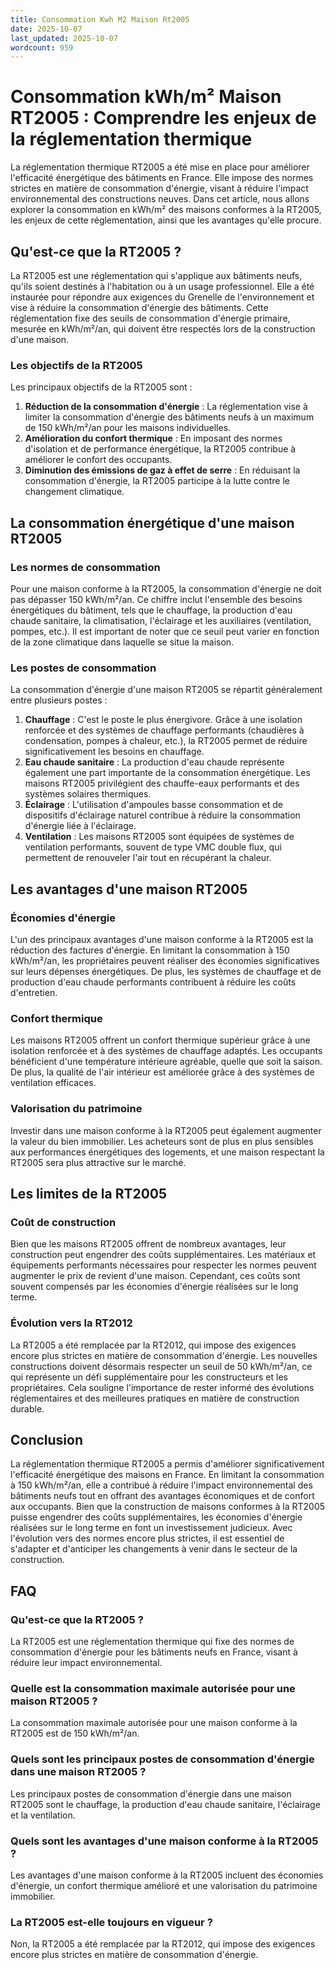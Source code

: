 ```yaml
---
title: Consommation Kwh M2 Maison Rt2005
date: 2025-10-07
last_updated: 2025-10-07
wordcount: 959
---
```


# Consommation kWh/m² Maison RT2005 : Comprendre les enjeux de la réglementation thermique

La réglementation thermique RT2005 a été mise en place pour améliorer l'efficacité énergétique des bâtiments en France. Elle impose des normes strictes en matière de consommation d'énergie, visant à réduire l'impact environnemental des constructions neuves. Dans cet article, nous allons explorer la consommation en kWh/m² des maisons conformes à la RT2005, les enjeux de cette réglementation, ainsi que les avantages qu'elle procure.

## Qu'est-ce que la RT2005 ?

La RT2005 est une réglementation qui s'applique aux bâtiments neufs, qu'ils soient destinés à l'habitation ou à un usage professionnel. Elle a été instaurée pour répondre aux exigences du Grenelle de l'environnement et vise à réduire la consommation d'énergie des bâtiments. Cette réglementation fixe des seuils de consommation d'énergie primaire, mesurée en kWh/m²/an, qui doivent être respectés lors de la construction d'une maison.

### Les objectifs de la RT2005

Les principaux objectifs de la RT2005 sont :

1. **Réduction de la consommation d'énergie** : La réglementation vise à limiter la consommation d'énergie des bâtiments neufs à un maximum de 150 kWh/m²/an pour les maisons individuelles.
2. **Amélioration du confort thermique** : En imposant des normes d'isolation et de performance énergétique, la RT2005 contribue à améliorer le confort des occupants.
3. **Diminution des émissions de gaz à effet de serre** : En réduisant la consommation d'énergie, la RT2005 participe à la lutte contre le changement climatique.

## La consommation énergétique d'une maison RT2005

### Les normes de consommation

Pour une maison conforme à la RT2005, la consommation d'énergie ne doit pas dépasser 150 kWh/m²/an. Ce chiffre inclut l'ensemble des besoins énergétiques du bâtiment, tels que le chauffage, la production d'eau chaude sanitaire, la climatisation, l'éclairage et les auxiliaires (ventilation, pompes, etc.). Il est important de noter que ce seuil peut varier en fonction de la zone climatique dans laquelle se situe la maison.

### Les postes de consommation

La consommation d'énergie d'une maison RT2005 se répartit généralement entre plusieurs postes :

1. **Chauffage** : C'est le poste le plus énergivore. Grâce à une isolation renforcée et des systèmes de chauffage performants (chaudières à condensation, pompes à chaleur, etc.), la RT2005 permet de réduire significativement les besoins en chauffage.
2. **Eau chaude sanitaire** : La production d'eau chaude représente également une part importante de la consommation énergétique. Les maisons RT2005 privilégient des chauffe-eaux performants et des systèmes solaires thermiques.
3. **Éclairage** : L'utilisation d'ampoules basse consommation et de dispositifs d'éclairage naturel contribue à réduire la consommation d'énergie liée à l'éclairage.
4. **Ventilation** : Les maisons RT2005 sont équipées de systèmes de ventilation performants, souvent de type VMC double flux, qui permettent de renouveler l'air tout en récupérant la chaleur.

## Les avantages d'une maison RT2005

### Économies d'énergie

L'un des principaux avantages d'une maison conforme à la RT2005 est la réduction des factures d'énergie. En limitant la consommation à 150 kWh/m²/an, les propriétaires peuvent réaliser des économies significatives sur leurs dépenses énergétiques. De plus, les systèmes de chauffage et de production d'eau chaude performants contribuent à réduire les coûts d'entretien.

### Confort thermique

Les maisons RT2005 offrent un confort thermique supérieur grâce à une isolation renforcée et à des systèmes de chauffage adaptés. Les occupants bénéficient d'une température intérieure agréable, quelle que soit la saison. De plus, la qualité de l'air intérieur est améliorée grâce à des systèmes de ventilation efficaces.

### Valorisation du patrimoine

Investir dans une maison conforme à la RT2005 peut également augmenter la valeur du bien immobilier. Les acheteurs sont de plus en plus sensibles aux performances énergétiques des logements, et une maison respectant la RT2005 sera plus attractive sur le marché.

## Les limites de la RT2005

### Coût de construction

Bien que les maisons RT2005 offrent de nombreux avantages, leur construction peut engendrer des coûts supplémentaires. Les matériaux et équipements performants nécessaires pour respecter les normes peuvent augmenter le prix de revient d'une maison. Cependant, ces coûts sont souvent compensés par les économies d'énergie réalisées sur le long terme.

### Évolution vers la RT2012

La RT2005 a été remplacée par la RT2012, qui impose des exigences encore plus strictes en matière de consommation d'énergie. Les nouvelles constructions doivent désormais respecter un seuil de 50 kWh/m²/an, ce qui représente un défi supplémentaire pour les constructeurs et les propriétaires. Cela souligne l'importance de rester informé des évolutions réglementaires et des meilleures pratiques en matière de construction durable.

## Conclusion

La réglementation thermique RT2005 a permis d'améliorer significativement l'efficacité énergétique des maisons en France. En limitant la consommation à 150 kWh/m²/an, elle a contribué à réduire l'impact environnemental des bâtiments neufs tout en offrant des avantages économiques et de confort aux occupants. Bien que la construction de maisons conformes à la RT2005 puisse engendrer des coûts supplémentaires, les économies d'énergie réalisées sur le long terme en font un investissement judicieux. Avec l'évolution vers des normes encore plus strictes, il est essentiel de s'adapter et d'anticiper les changements à venir dans le secteur de la construction.

## FAQ

### Qu'est-ce que la RT2005 ?

La RT2005 est une réglementation thermique qui fixe des normes de consommation d'énergie pour les bâtiments neufs en France, visant à réduire leur impact environnemental.

### Quelle est la consommation maximale autorisée pour une maison RT2005 ?

La consommation maximale autorisée pour une maison conforme à la RT2005 est de 150 kWh/m²/an.

### Quels sont les principaux postes de consommation d'énergie dans une maison RT2005 ?

Les principaux postes de consommation d'énergie dans une maison RT2005 sont le chauffage, la production d'eau chaude sanitaire, l'éclairage et la ventilation.

### Quels sont les avantages d'une maison conforme à la RT2005 ?

Les avantages d'une maison conforme à la RT2005 incluent des économies d'énergie, un confort thermique amélioré et une valorisation du patrimoine immobilier.

### La RT2005 est-elle toujours en vigueur ?

Non, la RT2005 a été remplacée par la RT2012, qui impose des exigences encore plus strictes en matière de consommation d'énergie.